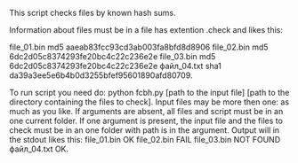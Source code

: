 <p>This script checks files by known hash sums. </p>
<p>Information about files must be in a file has extention .check and likes this:</p>
<p>
  <lo>file_01.bin md5 aaeab83fcc93cd3ab003fa8bfd8d8906</lo>
  <lo>file_02.bin md5 6dc2d05c8374293fe20bc4c22c236e2e</lo>
file_03.bin md5 6dc2d05c8374293fe20bc4c22c236e2e
файл_04.txt sha1 da39a3ee5e6b4b0d3255bfef95601890afd80709.
</p>
To run script you need do:
python fcbh.py [path to the input file] [path to the directory containing the files to check].
Input files may be more then one: as much as you like.
If arguments are absent, all files and script must be in an one current folder.
If one argument is present, the input file and the files to check must be in an one folder with path is in the argument.
Output will in the stdout likes this:
  file_01.bin OK
  file_02.bin FAIL
  file_03.bin NOT FOUND
  файл_04.txt OK.
